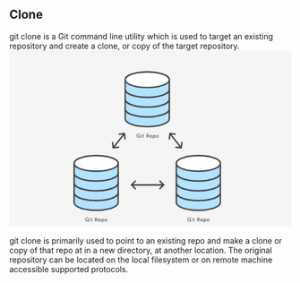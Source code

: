 ## Clone
git clone is a Git command line utility which is used to target an existing repository and create a clone, or copy of the target repository.
![Git_Clone](/Images/clone.png)

git clone is primarily used to point to an existing repo and make a clone or copy of that repo at in a new directory, at another location. The original repository can be located on the local filesystem or on remote machine accessible supported protocols.

